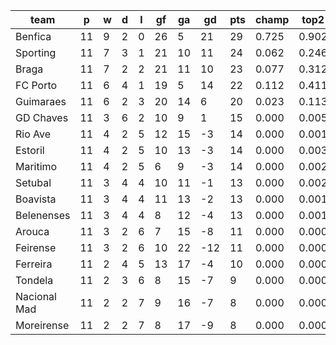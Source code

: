 |     team     | p  | w | d | l | gf | ga | gd  | pts | champ | top2  | top3  | top4  |  5-7  | bot4  | bot3  | bot2  |
|--------------|----|---|---|---|----|----|-----|-----|-------|-------|-------|-------|-------|-------|-------|-------|
| Benfica      | 11 | 9 | 2 | 0 | 26 |  5 |  21 |  29 | 0.725 | 0.902 | 0.964 | 0.989 | 0.011 | 0.000 | 0.000 | 0.000|
| Sporting     | 11 | 7 | 3 | 1 | 21 | 10 |  11 |  24 | 0.062 | 0.246 | 0.487 | 0.699 | 0.257 | 0.000 | 0.000 | 0.000|
| Braga        | 11 | 7 | 2 | 2 | 21 | 11 |  10 |  23 | 0.077 | 0.312 | 0.557 | 0.756 | 0.216 | 0.000 | 0.000 | 0.000|
| FC Porto     | 11 | 6 | 4 | 1 | 19 |  5 |  14 |  22 | 0.112 | 0.411 | 0.650 | 0.831 | 0.154 | 0.000 | 0.000 | 0.000|
| Guimaraes    | 11 | 6 | 2 | 3 | 20 | 14 |   6 |  20 | 0.023 | 0.113 | 0.268 | 0.481 | 0.404 | 0.003 | 0.001 | 0.000|
| GD Chaves    | 11 | 3 | 6 | 2 | 10 |  9 |   1 |  15 | 0.000 | 0.005 | 0.022 | 0.061 | 0.327 | 0.076 | 0.045 | 0.022|
| Rio Ave      | 11 | 4 | 2 | 5 | 12 | 15 |  -3 |  14 | 0.000 | 0.001 | 0.008 | 0.029 | 0.233 | 0.144 | 0.094 | 0.053|
| Estoril      | 11 | 4 | 2 | 5 | 10 | 13 |  -3 |  14 | 0.000 | 0.003 | 0.011 | 0.034 | 0.252 | 0.132 | 0.082 | 0.040|
| Maritimo     | 11 | 4 | 2 | 5 |  6 |  9 |  -3 |  14 | 0.000 | 0.002 | 0.008 | 0.027 | 0.222 | 0.153 | 0.098 | 0.054|
| Setubal      | 11 | 3 | 4 | 4 | 10 | 11 |  -1 |  13 | 0.000 | 0.002 | 0.009 | 0.030 | 0.246 | 0.135 | 0.087 | 0.048|
| Boavista     | 11 | 3 | 4 | 4 | 11 | 13 |  -2 |  13 | 0.000 | 0.001 | 0.005 | 0.018 | 0.161 | 0.214 | 0.142 | 0.082|
| Belenenses   | 11 | 3 | 4 | 4 |  8 | 12 |  -4 |  13 | 0.000 | 0.001 | 0.008 | 0.025 | 0.211 | 0.165 | 0.108 | 0.057|
| Arouca       | 11 | 3 | 2 | 6 |  7 | 15 |  -8 |  11 | 0.000 | 0.000 | 0.001 | 0.004 | 0.056 | 0.443 | 0.334 | 0.221|
| Feirense     | 11 | 3 | 2 | 6 | 10 | 22 | -12 |  11 | 0.000 | 0.000 | 0.001 | 0.003 | 0.035 | 0.536 | 0.425 | 0.301|
| Ferreira     | 11 | 2 | 4 | 5 | 13 | 17 |  -4 |  10 | 0.000 | 0.000 | 0.002 | 0.010 | 0.108 | 0.314 | 0.224 | 0.135|
| Tondela      | 11 | 2 | 3 | 6 |  8 | 15 |  -7 |   9 | 0.000 | 0.000 | 0.000 | 0.002 | 0.047 | 0.504 | 0.397 | 0.274|
| Nacional Mad | 11 | 2 | 2 | 7 |  9 | 16 |  -7 |   8 | 0.000 | 0.000 | 0.000 | 0.002 | 0.035 | 0.557 | 0.449 | 0.325|
| Moreirense   | 11 | 2 | 2 | 7 |  8 | 17 |  -9 |   8 | 0.000 | 0.000 | 0.000 | 0.001 | 0.026 | 0.625 | 0.515 | 0.388|
